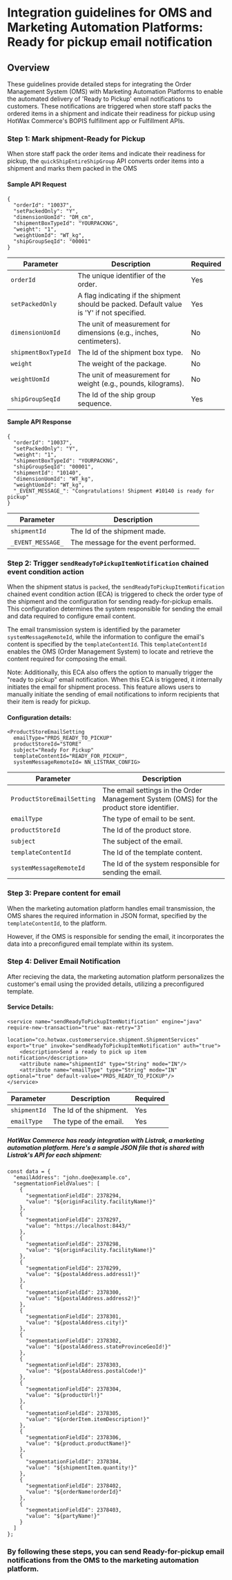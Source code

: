 # Integration guidelines for OMS and Marketing Automation Platforms: Ready for pickup email notification

## Overview

These guidelines provide detailed steps for integrating the Order Management System (OMS) with Marketing Automation Platforms to enable the automated delivery of 'Ready to Pickup' email notifications to customers. These notifications are triggered when store staff packs the ordered items in a shipment and indicate their readiness for pickup using HotWax Commerce's BOPIS fulfillment app or Fulfillment APIs.

### Step 1: Mark shipment-Ready for Pickup

When store staff pack the order items and indicate their readiness for pickup, the `quickShipEntireShipGroup` API converts order items into a shipment and marks them packed in the OMS

#### Sample API Request 

```
{
  "orderId": "10037",
  "setPackedOnly": "Y",
  "dimensionUomId": "DM_cm",
  "shipmentBoxTypeId": "YOURPACKNG",
  "weight": "1",
  "weightUomId": "WT_kg",
  "shipGroupSeqId": "00001"
}
```
| Parameter              | Description                                                                                 | Required |
| ---------------------- | --------------------------------------------------------------------------------------------| -------- |
| `orderId`              | The unique identifier of the order.                                                         |    Yes   |
| `setPackedOnly`        | A flag indicating if the shipment should be packed. Default value is 'Y' if not specified.  |    Yes   |
| `dimensionUomId`       | The unit of measurement for dimensions (e.g., inches, centimeters).                         |     No   |
| `shipmentBoxTypeId`    | The Id of the shipment box type.                                                            |     No   |
| `weight`               | The weight of the package.                                                                  |     No   |
| `weightUomId`          | The unit of measurement for weight (e.g., pounds, kilograms).                               |     No   |
| `shipGroupSeqId`       | The Id of the ship group sequence.                                                          |    Yes   |


#### Sample API Response

```
{
  "orderId": "10037",
  "setPackedOnly": "Y",
  "weight": "1",
  "shipmentBoxTypeId": "YOURPACKNG",
  "shipGroupSeqId": "00001",
  "shipmentId": "10140",
  "dimensionUomId": "WT_kg",
  "weightUomId": "WT_kg",
  "_EVENT_MESSAGE_": "Congratulations! Shipment #10140 is ready for pickup"
}
```
| Parameter      | Description                                |
| -------------- | ------------------------------------------ |
| `shipmentId`   | The Id of the shipment made.               |
| `_EVENT_MESSAGE_` | The message for the event performed.    |


### Step 2: Trigger `sendReadyToPickupItemNotification` chained event condition action

When the shipment status is `packed`, the `sendReadyToPickupItemNotification` chained event condition action (ECA) is triggered to check the order type of the shipment and the configuration for sending ready-for-pickup emails. This configuration determines the system responsible for sending the email and data required to configure email content. 

The email transmission system is identified by the parameter `systemMessageRemoteId`, while the information to configure the email's content is specified by the `templateContentId`. This `templateContentId` enables the OMS (Order Management System) to locate and retrieve the content required for composing the email.

Note: Additionally, this ECA also offers the option to manually trigger the "ready to pickup" email notification. When this ECA is triggered, it internally initiates the email for shipment process. This feature allows users to manually initiate the sending of email notifications to inform recipients that their item is ready for pickup.

#### Configuration details: 

```
<ProductStoreEmailSetting 
  emailType="PRDS_READY_TO_PICKUP"
  productStoreId="STORE" 
  subject="Ready For Pickup" 
  templateContentId="READY_FOR_PICKUP", 
  systemMessageRemoteId= NN_LISTRAK_CONFIG>
```
| Parameter                  | Description                                                                               | 
| -------------------------- | ----------------------------------------------------------------------------------------- | 
| `ProductStoreEmailSetting` | The email settings in the Order Management System (OMS) for the product store identifier. | 
| `emailType`                | The type of email to be sent.                                                             |  
| `productStoreId`           | The Id of the product store.                                                              |  
| `subject`                  | The subject of the email.                                                                 |  
| `templateContentId`        | The Id of the template content.                                                           |   
| `systemMessageRemoteId`    | The Id of the system responsible for sending the email.                                   |   


### Step 3: Prepare content for email

When the marketing automation platform handles email transmission, the OMS shares the required information in JSON format, specified by the `templateContentId`, to the platform. 

However, if the OMS is responsible for sending the email, it incorporates the data into a preconfigured email template within its system.


### Step 4: Deliver Email Notification

After recieving the data, the marketing automation platform personalizes the customer's email using the provided details, utilizing a preconfigured template. 

#### Service Details:
```
<service name="sendReadyToPickupItemNotification" engine="java" require-new-transaction="true" max-retry="3"
         location="co.hotwax.customerservice.shipment.ShipmentServices" export="true" invoke="sendReadyToPickupItemNotification" auth="true">
    <description>Send a ready to pick up item notification</description>
    <attribute name="shipmentId" type="String" mode="IN"/>
    <attribute name="emailType" type="String" mode="IN" optional="true" default-value="PRDS_READY_TO_PICKUP"/>
</service>
```
| Parameter    | Description                 | Required |
| ------------ | --------------------------- | -------- |
| `shipmentId` | The Id of the shipment.      |    Yes   |
| `emailType`  | The type of the email.       |    Yes   |


##### HotWax Commerce has ready integration with Listrak, a marketing automation platform. Here's a sample JSON file that is shared with Listrak's API for each shipment:
```
const data = {
  "emailAddress": "john.doe@example.co",
  "segmentationFieldValues": [
    {
      "segmentationFieldId": 2378294,
      "value": "${originFacility.facilityName!}"
    },
    {
      "segmentationFieldId": 2378297,
      "value": "https://localhost:8443/"
    },
    {
      "segmentationFieldId": 2378298,
      "value": "${originFacility.facilityName!}"
    },
    {
      "segmentationFieldId": 2378299,
      "value": "${postalAddress.address1!}"
    },
    {
      "segmentationFieldId": 2378300,
      "value": "${postalAddress.address2!}"
    },
    {
      "segmentationFieldId": 2378301,
      "value": "${postalAddress.city!}"
    },
    {
      "segmentationFieldId": 2378302,
      "value": "${postalAddress.stateProvinceGeoId!}"
    },
    {
      "segmentationFieldId": 2378303,
      "value": "${postalAddress.postalCode!}"
    },
    {
      "segmentationFieldId": 2378304,
      "value": "${productUrl!}"
    },
    {
      "segmentationFieldId": 2378305,
      "value": "${orderItem.itemDescription!}"
    },
    {
      "segmentationFieldId": 2378306,
      "value": "${product.productName!}"
    },
    {
      "segmentationFieldId": 2378384,
      "value": "${shipmentItem.quantity!}"
    },
    {
      "segmentationFieldId": 2378402,
      "value": "${orderName!orderId}"
    },
    {
      "segmentationFieldId": 2378403,
      "value": "${partyName!}"
    }
  ]
};
```

### By following these steps, you can send Ready-for-pickup email notifications from the OMS to the marketing automation platform.
